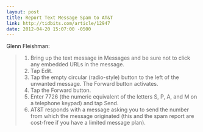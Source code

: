 ```yaml
---
layout: post
title: Report Text Message Spam to AT&T
link: http://tidbits.com/article/12947
date: 2012-04-20 15:07:00 -0500
---
```


Glenn Fleishman:
> 1. Bring up the text message in Messages and be sure not to click any
> embedded URLs in the message.
> 2. Tap Edit.
> 3. Tap the empty circular (radio-style) button to the left of the
> unwanted message. The Forward button activates.
> 4. Tap the Forward button.
> 5. Enter 7726 (the numeric equivalent of the letters S, P, A, and M on
> a telephone keypad) and tap Send.
> 6. AT&T responds with a message asking you to send the number from
> which the message originated (this and the spam report are cost-free
> if you have a limited message plan).
